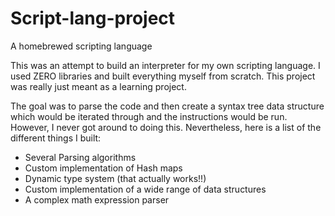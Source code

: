 # Script-lang-project
A homebrewed scripting language

This was an attempt to build an interpreter for my own scripting language. I used ZERO libraries and built everything myself from scratch. This project was really just meant as a learning project.

The goal was to parse the code and then create a syntax tree data structure which would be iterated through and the instructions would be run. However, I never got around to doing this. Nevertheless, here is a list of the different things I built:

- Several Parsing algorithms
- Custom implementation of Hash maps
- Dynamic type system (that actually works!!)
- Custom implementation of a wide range of data structures
- A complex math expression parser
